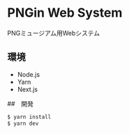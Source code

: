 # PNGin Web System

PNGミュージアム用Webシステム

## 環境

* Node.js
* Yarn
* Next.js

##　開発

```sh
$ yarn install
$ yarn dev
```
